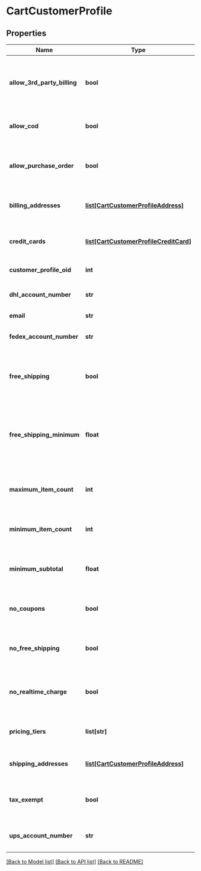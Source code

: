 # CartCustomerProfile

## Properties
Name | Type | Description | Notes
------------ | ------------- | ------------- | -------------
**allow_3rd_party_billing** | **bool** | True if profile is allowed to bill to their 3rd party shipping account | [optional] 
**allow_cod** | **bool** | True if this profile is allowed to use a COD | [optional] 
**allow_purchase_order** | **bool** | True if this profile is allowed to use a purchase order | [optional] 
**billing_addresses** | [**list[CartCustomerProfileAddress]**](CartCustomerProfileAddress.md) | Billing addresses on file for this profile | [optional] 
**credit_cards** | [**list[CartCustomerProfileCreditCard]**](CartCustomerProfileCreditCard.md) | Credit cards on file for this profile (masked) | [optional] 
**customer_profile_oid** | **int** | Unique identifier | [optional] 
**dhl_account_number** | **str** | DHL account number on file | [optional] 
**email** | **str** | Email | [optional] 
**fedex_account_number** | **str** | FedEx account number on file | [optional] 
**free_shipping** | **bool** | True if this profile always qualifies for free shipping | [optional] 
**free_shipping_minimum** | **float** | The minimum aount that this profile has to purchase to qualify for free shipping | [optional] 
**maximum_item_count** | **int** | Maximum item count this profile can purchase | [optional] 
**minimum_item_count** | **int** | Minimum item count this profile must purchase | [optional] 
**minimum_subtotal** | **float** | Minimum subtotal this profile must purchase | [optional] 
**no_coupons** | **bool** | True if this profile is prevented from using coupons | [optional] 
**no_free_shipping** | **bool** | True if this profile is never given free shipping | [optional] 
**no_realtime_charge** | **bool** | True if this customers orders are not charged in real-time | [optional] 
**pricing_tiers** | **list[str]** | Pricing tier names this profile qualifies for | [optional] 
**shipping_addresses** | [**list[CartCustomerProfileAddress]**](CartCustomerProfileAddress.md) | Shipping addresses on file for this profile | [optional] 
**tax_exempt** | **bool** | True if this profile is exempt from sales tax | [optional] 
**ups_account_number** | **str** | UPS account number on file | [optional] 

[[Back to Model list]](../README.md#documentation-for-models) [[Back to API list]](../README.md#documentation-for-api-endpoints) [[Back to README]](../README.md)


